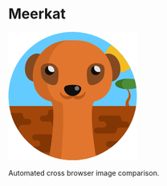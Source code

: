 # Meerkat

![](https://github.com/samblake/meerkat/blob/master/meerkat.png?raw=true)

Automated cross browser image comparison.

